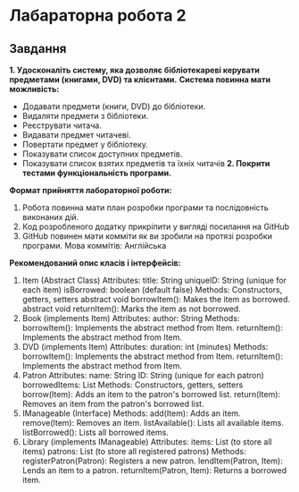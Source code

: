 # Лабараторна робота 2
## Завдання
**1. Удосконаліть систему, яка дозволяє бібліотекареві керувати предметами (книгами, DVD) та клієнтами.**
**Система повинна мати можливість:**
- Додавати предмети (книги, DVD) до бібліотеки.
- Видаляти предмети з бібліотеки.
- Реєструвати читача.
- Видавати предмет читачеві.
- Повертати предмет у бібліотеку.
- Показувати список доступних предметів.
- Показувати список взятих предметів та їхніх читачів
**2. Покрити тестами функціональність програми.**

**Формат прийняття лабораторної роботи:** 
1. Робота повинна мати план розробки програми та послідовність виконаних дій.
2. Код розробленого додатку прикріпити у вигляді посилання на GitHub
3. GitHub повинен мати комміти як ви зробили на протязі розробки програми. Мова коммітів: Англійська

**Рекомендований опис класів і інтерфейсів:**

1. Item (Abstract Class)
Attributes:
title: String
uniqueID: String (unique for each item)
isBorrowed: boolean (default false)
Methods:
Constructors, getters, setters
abstract void borrowItem(): Makes the item as borrowed.
abstract void returnItem(): Marks the item as not borrowed.
2. Book (implements Item)
Attributes:
author: String
Methods:
borrowItem(): Implements the abstract method from Item.
returnItem(): Implements the abstract method from Item.
3. DVD (implements Item)
Attributes:
duration: int (minutes)
Methods:
borrowItem(): Implements the abstract method from Item.
returnItem(): Implements the abstract method from Item.
4. Patron
Attributes:
name: String
ID: String (unique for each patron)
borrowedItems: List<Item>
Methods:
Constructors, getters, setters
borrow(Item): Adds an item to the patron's borrowed list.
return(Item): Removes an item from the patron's borrowed list.
5. IManageable (Interface)
Methods:
add(Item): Adds an item.
remove(Item): Removes an item.
listAvailable(): Lists all available items.
listBorrowed(): Lists all borrowed items.
6. Library (implements IManageable)
Attributes:
items: List<Item> (to store all items)
patrons: List<Patron> (to store all registered patrons)
Methods:
registerPatron(Patron): Registers a new patron.
lendItem(Patron, Item): Lends an item to a patron.
returnItem(Patron, Item): Returns a borrowed item.
